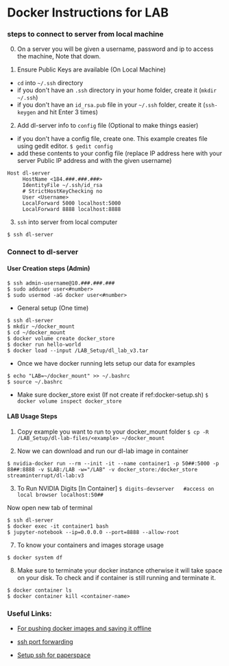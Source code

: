 # Docker Instructions for LAB

### steps to connect to server from local machine

0. On a server you will be given a username, password and ip to access the machine, Note that down.

1. Ensure Public Keys are available (On Local Machine)

- `cd` into `~/.ssh` directory
- if you don't have an `.ssh` directory in your home folder, create it (`mkdir ~/.ssh`)
- if you don't have an `id_rsa.pub` file in your `~/.ssh` folder, create it (`ssh-keygen` and hit Enter 3 times)

2. Add dl-server info to `config` file (Optional to make things easier)
- if you don't have a config file, create one. This example creates file using gedit editor.
`$ gedit config`
- add these contents to your config file (replace IP address here with your server Public IP address and <Username> with the given username)
```
Host dl-server
     HostName <184.###.###.###>
     IdentityFile ~/.ssh/id_rsa
     # StrictHostKeyChecking no  
     User <Username>
     LocalForward 5000 localhost:5000
     LocalForward 8888 localhost:8888
```

3. `ssh` into server from local computer
```
$ ssh dl-server   
```

### Connect to dl-server

#### User Creation steps (Admin)
```
$ ssh admin-username@10.###.###.###
$ sudo adduser user<#number>
$ sudo usermod -aG docker user<#number>
```

- General setup (One time)
```
$ ssh dl-server
$ mkdir ~/docker_mount
$ cd ~/docker_mount
$ docker volume create docker_store
$ docker run hello-world
$ docker load --input /LAB_Setup/dl_lab_v3.tar
```

- Once we have docker running lets setup our data for examples
```
$ echo "LAB=~/docker_mount" >> ~/.bashrc
$ source ~/.bashrc 
```

- Make sure docker_store exist (If not create if ref:docker-setup.sh)
`$ docker volume inspect docker_store`

#### LAB Usage Steps

1. Copy example you want to run to your docker_mount folder
`$ cp -R /LAB_Setup/dl-lab-files/<example> ~/docker_mount`

2. Now we can download and run our dl-lab image in container
```
$ nvidia-docker run --rm --init -it --name container1 -p 50##:5000 -p 88##:8888 -v $LAB:/LAB -w="/LAB" -v docker_store:/docker_store streaminterrupt/dl-lab:v3
```
3. To Run NVIDIA Digits [In Container]
`$ digits-devserver   #access on local browser localhost:50##`

Now open new tab of terminal
```
$ ssh dl-server
$ docker exec -it container1 bash
$ jupyter-notebook --ip=0.0.0.0 --port=8888 --allow-root  
```

7. To know your containers and images storage usage
```
$ docker system df
```

8. Make sure to terminate your docker instance otherwise it will take space on your disk. To check and if container is still running and terminate it.
```
$ docker container ls
$ docker container kill <container-name>
```

### Useful Links:
- [For pushing docker images and saving it offline](https://ropenscilabs.github.io/r-docker-tutorial/04-Dockerhub.html)

- [ssh port forwarding](https://stackoverflow.com/questions/37987839/how-can-i-run-tensorboard-on-a-remote-server)

- [Setup ssh for paperspace](https://github.com/reshamas/fastai_deeplearn_part1/blob/master/tools/paperspace.md)

